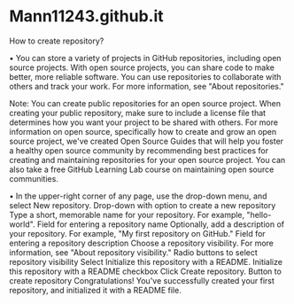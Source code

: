 # Mann11243.github.it
How to create repository?

• You can store a variety of projects in GitHub repositories, including open source projects. With open source projects, you can share code to make better, more reliable software. You can use repositories to collaborate with others and track your work. For more information, see "About repositories."

Note: You can create public repositories for an open source project. When creating your public repository, make sure to include a license file that determines how you want your project to be shared with others. For more information on open source, specifically how to create and grow an open source project, we've created Open Source Guides that will help you foster a healthy open source community by recommending best practices for creating and maintaining repositories for your open source project. You can also take a free GitHub Learning Lab course on maintaining open source communities.

• In the upper-right corner of any page, use the  drop-down menu, and select New repository.
Drop-down with option to create a new repository
Type a short, memorable name for your repository. For example, "hello-world".
Field for entering a repository name
Optionally, add a description of your repository. For example, "My first repository on GitHub."
Field for entering a repository description
Choose a repository visibility. For more information, see "About repository visibility."
Radio buttons to select repository visibility
Select Initialize this repository with a README.
Initialize this repository with a README checkbox
Click Create repository.
Button to create repository
Congratulations! You've successfully created your first repository, and initialized it with a README file.

